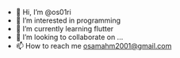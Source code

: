 - 👋 Hi, I’m @os01ri
- 👀 I’m interested in programming
- 🌱 I’m currently learning flutter
- 💞️ I’m looking to collaborate on ...
- 📫 How to reach me osamahm2001@gmail.com

<!---
os01ri/os01ri is a ✨ special ✨ repository because its `README.md` (this file) appears on your GitHub profile.
You can click the Preview link to take a look at your changes.
--->
